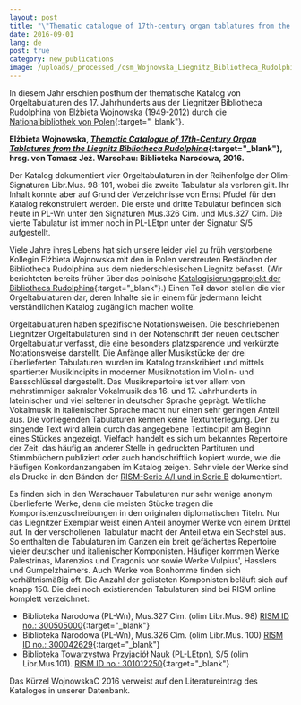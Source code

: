 ```yaml
---
layout: post
title: "\"Thematic catalogue of 17th-century organ tablatures from the Liegnitz Bibliotheca Rudolphina\" von Elżbieta Wojnowska"
date: 2016-09-01
lang: de
post: true
category: new_publications
image: /uploads/_processed_/csm_Wojnowska_Liegnitz_Bibliotheca_Rudolphina_thematic_catalogue_dff8d43d08.jpg
---
```



In diesem Jahr erschien posthum der thematische Katalog von Orgeltabulaturen des 17. Jahrhunderts aus der Liegnitzer Bibliotheca Rudolphina von Elżbieta Wojnowska (1949-2012) durch die [Nationalbibliothek von Polen](http://bn.org.pl/){:target="_blank"}.

**Elżbieta Wojnowska, [_Thematic Catalogue of 17th-Century Organ Tablatures from the Liegnitz Bibliotheca Rudolphina_](http://www.bn.org.pl/aktualnosci/1178-katalog-tematyczny-utworow-w-siedemnastowiecznych-tabulaturach-organowych-z-legnickiej-kolekcji-bibliotheca-rudolphina.html){:target="_blank"}, hrsg. von Tomasz Jeż. Warschau: Biblioteka Narodowa, 2016.**

Der Katalog dokumentiert vier Orgeltabulaturen in der Reihenfolge der Olim-Signaturen Libr.Mus. 98-101, wobei die zweite Tabulatur als verloren gilt. Ihr Inhalt konnte aber auf Grund der Verzeichnisse von Ernst Pfudel für den Katalog rekonstruiert werden. Die erste und dritte Tabulatur befinden sich heute in PL-Wn unter den Signaturen Mus.326 Cim. und Mus.327 Cim. Die vierte Tabulatur ist immer noch in PL-LEtpn unter der Signatur S/5 aufgestellt.

Viele Jahre ihres Lebens hat sich unsere leider viel zu früh verstorbene Kollegin Elżbieta Wojnowska mit den in Polen verstreuten Beständen der Bibliotheca Rudolphina aus dem niederschlesischen Liegnitz befasst. (Wir berichteten bereits früher über das polnische [Katalogisierungsprojekt der Bibliotheca Rudolphina](http://www.rism.info/de/home/newsdetails/select/new_publications/article/2/polands-bibliotheca-rudolphina.html){:target="_blank"}.) Einen Teil davon stellen die vier Orgeltabulaturen dar, deren Inhalte sie in einem für jedermann leicht verständlichen Katalog zugänglich machen wollte.

Orgeltabulaturen haben spezifische Notationsweisen. Die beschriebenen Liegnitzer Orgeltabulaturen sind in der Notenschrift der neuen deutschen Orgeltabulatur verfasst, die eine besonders platzsparende und verkürzte Notationsweise darstellt. Die Anfänge aller Musikstücke der drei überlieferten Tabulaturen wurden im Katalog transkribiert und mittels spartierter Musikincipits in moderner Musiknotation im Violin- und Bassschlüssel dargestellt. Das Musikrepertoire ist vor allem von mehrstimmiger sakraler Vokalmusik des 16. und 17. Jahrhunderts in lateinischer und viel seltener in deutscher Sprache geprägt. Weltliche Vokalmusik in italienischer Sprache macht nur einen sehr geringen Anteil aus. Die vorliegenden Tabulaturen kennen keine Textunterlegung. Der zu singende Text wird allein durch das angegebene Textincipit am Beginn eines Stückes angezeigt. Vielfach handelt es sich um bekanntes Repertoire der Zeit, das häufig an anderer Stelle in gedruckten Partituren und Stimmbüchern publiziert oder auch handschriftlich kopiert wurde, wie die häufigen Konkordanzangaben im Katalog zeigen. Sehr viele der Werke sind als Drucke in den Bänden der [RISM-Serie A/I und in Serie B](/de/publikationen.html) dokumentiert.

Es finden sich in den Warschauer Tabulaturen nur sehr wenige anonym überlieferte Werke, denn die meisten Stücke tragen die Komponistenzuschreibungen in den originalen diplomatischen Titeln. Nur das Liegnitzer Exemplar weist einen Anteil anoymer Werke von einem Drittel auf. In der verschollenen Tabulatur macht der Anteil etwa ein Sechstel aus. So enthalten die Tabulaturen im Ganzen ein breit gefächertes Repertoire vieler deutscher und italienischer Komponisten. Häufiger kommen Werke Palestrinas, Marenzios und Dragonis vor sowie Werke Vulpius', Hasslers und Gumpelzhaimers. Auch Werke von Bonhomme finden sich verhältnismäßig oft. Die Anzahl der gelisteten Komponisten beläuft sich auf knapp 150. Die drei noch existierenden Tabulaturen sind bei RISM online komplett verzeichnet:

- Biblioteka Narodowa (PL-Wn), Mus.327 Cim. (olim Libr.Mus. 98) [RISM ID no.: 300505000](https://opac.rism.info/search?id=300505000){:target="_blank"}
- Biblioteka Narodowa (PL-Wn), Mus.326 Cim. (olim Libr.Mus. 100) [RISM ID no.: 300042629](https://opac.rism.info/search?id=300042629){:target="_blank"}
- Biblioteka Towarzystwa Przyjaciół Nauk (PL-LEtpn), S/5 (olim Libr.Mus.101). [RISM ID no.: 301012250](https://opac.rism.info/search?id=301012250){:target="_blank"}



Das Kürzel WojnowskaC 2016 verweist auf den Literatureintrag des Kataloges in unserer Datenbank.



<script type="text/javascript">var switchTo5x=true;</script><script type="text/javascript" src="http://w.sharethis.com/button/buttons.js"></script><script type="text/javascript">stLight.options({publisher: "9b601438-1ce1-49d8-bfd7-9cff5df54c17", doNotHash: false, doNotCopy: false, hashAddressBar: false});</script>
